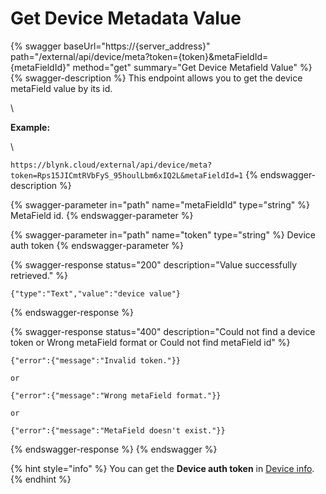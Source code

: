 # Get Device Metadata Value

{% swagger baseUrl="https://{server_address}" path="/external/api/device/meta?token={token}&metaFieldId={metaFieldId}" method="get" summary="Get Device Metafield Value" %}
{% swagger-description %}
This endpoint allows you to get the device metaField value by its id.

\




**Example:**

\




`https://blynk.cloud/external/api/device/meta?token=Rps15JICmtRVbFyS_95houlLbm6xIQ2L&metaFieldId=1`
{% endswagger-description %}

{% swagger-parameter in="path" name="metaFieldId" type="string" %}
MetaField id.
{% endswagger-parameter %}

{% swagger-parameter in="path" name="token" type="string" %}
Device auth token
{% endswagger-parameter %}

{% swagger-response status="200" description="Value successfully retrieved." %}
```
{"type":"Text","value":"device value"}
```
{% endswagger-response %}

{% swagger-response status="400" description="Could not find a device token
or
Wrong metaField format or Could not find metaField id" %}
```
{"error":{"message":"Invalid token."}}

or

{"error":{"message":"Wrong metaField format."}}

or

{"error":{"message":"MetaField doesn't exist."}}
```
{% endswagger-response %}
{% endswagger %}

{% hint style="info" %}
You can get the **Device auth token** in [Device info](../getting-started/activating-devices/manual-device-activation.md#step-3-getting-auth-token).
{% endhint %}
